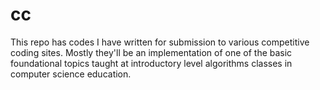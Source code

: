 # cc
This repo has codes I have written for submission to various competitive coding sites.
Mostly they'll be an implementation of one of the basic foundational topics taught at introductory level algorithms classes in computer science education.  
